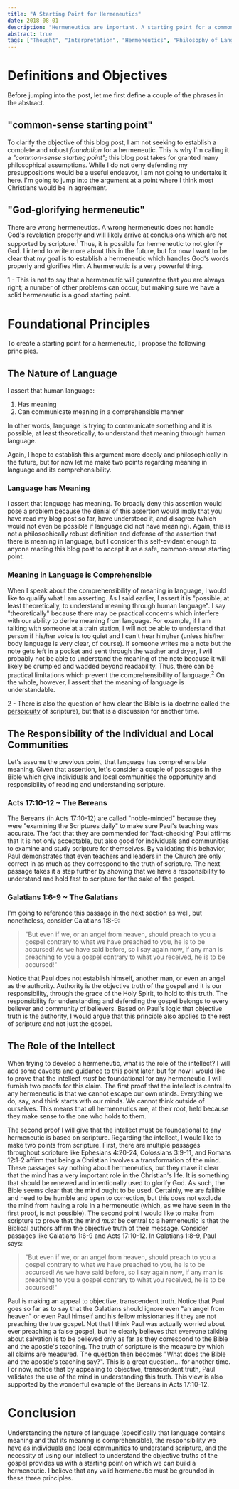 ```yaml
---
title: "A Starting Point for Hermeneutics"
date: 2018-08-01
description: "Hermeneutics are important. A starting point for a common-sense, God-glorifying hermeneutic can be developed by considering the nature of language, the responsibility of the individual and local communities, and the role of the intellect in interpreting scripture."
abstract: true
tags: ["Thought", "Interpretation", "Hermeneutics", "Philosophy of Language", "Glory to God", "Acts", "Bereans", "Galatians"]
---
```


# Definitions and Objectives

Before jumping into the post, let me first define a couple of the phrases in the abstract.

## "common-sense starting point"

To clarify the objective of this blog post, I am not seeking to establish a complete and robust *foundation* for a hermeneutic. This is why I'm calling it a *"common-sense starting point"*; this blog post takes for granted many philosophical assumptions. While I do not deny defending my presuppositions would be a useful endeavor, I am not going to undertake it here. I'm going to jump into the argument at a point where I think most Christians would be in agreement.

## "God-glorifying hermeneutic"

There are wrong hermeneutics. A wrong hermeneutic does not handle God's revelation properly and will likely arrive at conclusions which are not supported by scripture.<sup>1</sup> Thus, it is possible for hermeneutic to not glorify God. I intend to write more about this in the future, but for now I want to be clear that my goal is to establish a hermeneutic which handles God's words properly and glorifies Him. A hermeneutic is a very powerful thing.

<aside class="marginnote">
  <span class="noteNumber">1</span> - This is not to say that a hermeneutic will guarantee that you are always right; a number of other problems can occur, but making sure we have a solid hermeneutic is a good starting point.
</aside>

# Foundational Principles

To create a starting point for a hermeneutic, I propose the following principles.

## The Nature of Language

I assert that human language:

  1. Has meaning
  2. Can communicate meaning in a comprehensible manner

In other words, language is trying to communicate something and it is possible, at least theoretically, to understand that meaning through human language.

Again, I hope to establish this argument more deeply and philosophically in  the future, but for now let me make two points regarding meaning in language and its comprehensibility.

### Language has Meaning

I assert that language has meaning. To broadly deny this assertion would pose a problem because the denial of this assertion would imply that you have read my blog post so far, have understood it, and disagree (which would not even be possible if language did not have meaning). Again, this is not a philosophically robust definition and defense of the assertion that there is meaning in language, but I consider this self-evident enough to anyone reading this blog post to accept it as a safe, common-sense starting point.

### Meaning in Language is Comprehensible

When I speak about the comprehensibility of meaning in language, I would like to qualify what I am asserting. As I said earlier, I assert it is "possible, at least theoretically, to understand meaning through human language". I say "theoretically" because there may be practical concerns which interfere with our ability to derive meaning from language. For example, if I am talking with someone at a train station, I will not be able to understand that person if his/her voice is too quiet and I can't hear him/her (unless his/her body language is very clear, of course). If someone writes me a note but the note gets left in a pocket and sent through the washer and dryer, I will probably not be able to understand the meaning of the note because it will likely be crumpled and wadded beyond readability. Thus, there can be practical limitations which prevent the comprehensibility of language.<sup>2</sup> On the whole, however, I assert that the meaning of language is understandable.

<aside class="marginnote">
  <span class="noteNumber">2</span> - There is also the question of how clear the Bible is (a doctrine called the <a href="https://www.merriam-webster.com/dictionary/perspicuous" target="_blank">perspicuity</a> of scripture), but that is a discussion for another time.
</aside>


## The Responsibility of the Individual and Local Communities

Let's assume the previous point, that language has comprehensible meaning. Given that assertion, let's consider a couple of passages in the Bible which give individuals and local communities the opportunity and responsibility of reading and understanding scripture.

### Acts 17:10-12 ~ The Bereans

The Bereans (in Acts 17:10-12) are called "noble-minded" because they were "examining the Scriptures daily" to make sure Paul's teaching was accurate. The fact that they are commended for 'fact-checking' Paul affirms that it is not only acceptable, but also good for individuals and communities to examine and study scripture for themselves. By validating this behavior, Paul demonstrates that even teachers and leaders in the Church are only correct in as much as they correspond to the truth of scripture. The next passage takes it a step further by showing that we have a responsibility to understand and hold fast to scripture for the sake of the gospel.

### Galatians 1:6-9 ~ The Galatians

I'm going to reference this passage in the next section as well, but nonetheless, consider Galatians 1:8-9:

> "But even if we, or an angel from heaven, should preach to you a gospel contrary to what we have preached to you, he is to be accursed! As we have said before, so I say again now, if any man is preaching to you a gospel contrary to what you received, he is to be accursed!"

Notice that Paul does not establish himself, another man, or even an angel as the authority. Authority is the objective truth of the gospel and it is our responsibility, through the grace of the Holy Spirit, to hold to this truth. The responsibility for understanding and defending the gospel belongs to every believer and community of believers. Based on Paul's logic that objective truth is the authority, I would argue that this principle also applies to the rest of scripture and not just the gospel.

## The Role of the Intellect

When trying to develop a hermeneutic, what is the role of the intellect? I will add some caveats and guidance to this point later, but for now I would like to prove that the intellect *must* be foundational for any hermeneutic. I will furnish two proofs for this claim. The first proof that the intellect is central to any hermeneutic is that we cannot escape our own minds. Everything we do, say, and think starts with our minds. We cannot think outside of ourselves. This means that *all* hermeneutics are, at their root, held because they make sense to the one who holds to them.

The second proof I will give that the intellect must be foundational to any hermeneutic is based on scripture. Regarding the intellect, I would like to make two points from scripture. First, there are multiple passages throughout scripture like Ephesians 4:20-24, Colossians 3:9-11, and Romans 12:1-2 affirm that being a Christian involves a transformation of the mind. These passages say nothing about hermeneutics, but they make it clear that the mind has a very important role in the Christian's life. It is something that should be renewed and intentionally used to glorify God. As such, the Bible seems clear that the mind ought to be used. Certainly, we are fallible and need to be humble and open to correction, but this does not exclude the mind from having a role in a hermeneutic (which, as we have seen in the first proof, is not possible). The second point I would like to make from scripture to prove that the mind *must* be central to a hermeneutic is that the Biblical authors affirm the objective truth of their message. Consider passages like Galatians 1:6-9 and Acts 17:10-12. In Galatians 1:8-9, Paul says:

> "But even if we, or an angel from heaven, should preach to you a gospel contrary to what we have preached to you, he is to be accursed! As we have said before, so I say again now, if any man is preaching to you a gospel contrary to what you received, he is to be accursed!"

Paul is making an appeal to objective, transcendent truth. Notice that Paul goes so far as to say that the Galatians should ignore even "an angel from heaven" or even Paul himself and his fellow missionaries if they are not preaching the true gospel. Not that I think Paul was actually worried about ever preaching a false gospel, but he clearly believes that everyone talking about salvation is to be believed only as far as they correspond to the Bible and the apostle's teaching. The truth of scripture is the measure by which all claims are measured. The question then becomes "What does the Bible and the apostle's teaching say?". This is a great question... for another time. For now, notice that by appealing to objective, transcendent truth, Paul validates the use of the mind in understanding this truth. This view is also supported by the wonderful example of the Bereans in Acts 17:10-12.

# Conclusion

Understanding the nature of language (specifically that language contains meaning and that its meaning is comprehensible), the responsibility we have as individuals and local communities to understand scripture, and the necessity of using our intellect to understand the objective truths of the gospel provides us with a starting point on which we can build a hermeneutic. I believe that any valid hermeneutic must be grounded in these three principles.

